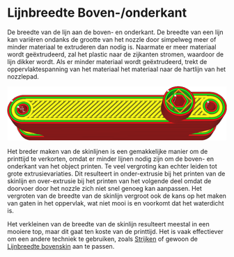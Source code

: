 Lijnbreedte Boven-/onderkant
====
De breedte van de lijn aan de boven- en onderkant. De breedte van een lijn kan variëren ondanks de grootte van het nozzle door simpelweg meer of minder materiaal te extruderen dan nodig is. Naarmate er meer materiaal wordt geëxtrudeerd, zal het plastic naar de zijkanten stromen, waardoor de lijn dikker wordt. Als er minder materiaal wordt geëxtrudeerd, trekt de oppervlaktespanning van het materiaal het materiaal naar de hartlijn van het nozzlepad.

<!--screenshot {
"image_path": "skin_line_width.png",
"modellen": [
    {
        "script": "flipper_grip.scad",
        "transformatie": ["schaal(0.6)"]
    }
],
"camerapositie": [0, 37, 107],
"instellingen": {"skin_line_width": 0.8},
"laag": 300,
"kleuren": 64
}-->
![De skinlijnen zijn aanzienlijk breder dan de rest](../../../articles/images/skin_line_width.png)

Het breder maken van de skinlijnen is een gemakkelijke manier om de printtijd te verkorten, omdat er minder lijnen nodig zijn om de boven- en onderkant van het object printen. Te veel vergroting kan echter leiden tot grote extrusievariaties. Dit resulteert in onder-extrusie bij het printen van de skinlijn en over-extrusie bij het printen van het volgende deel omdat de doorvoer door het nozzle zich niet snel genoeg kan aanpassen. Het vergroten van de breedte van de skinlijn vergroot ook de kans op het maken van gaten in het oppervlak, wat niet mooi is en voorkomt dat het waterdicht is.

Het verkleinen van de breedte van de skinlijn resulteert meestal in een mooiere top, maar dit gaat ten koste van de printtijd. Het is vaak effectiever om een ​​andere techniek te gebruiken, zoals [Strijken](../top_bottom/ironing_enabled.md) of gewoon de [Lijnbreedte bovenskin](../experimental/roofing_line_width.md) aan te passen.